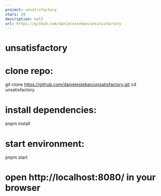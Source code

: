```yaml
---
project: unsatisfactory
stars: 59
description: null
url: https://github.com/danielesteban/unsatisfactory
---
```


unsatisfactory
==============

# clone repo:
git clone https://github.com/danielesteban/unsatisfactory.git
cd unsatisfactory
# install dependencies:
pnpm install
# start environment:
pnpm start
# open http://localhost:8080/ in your browser

